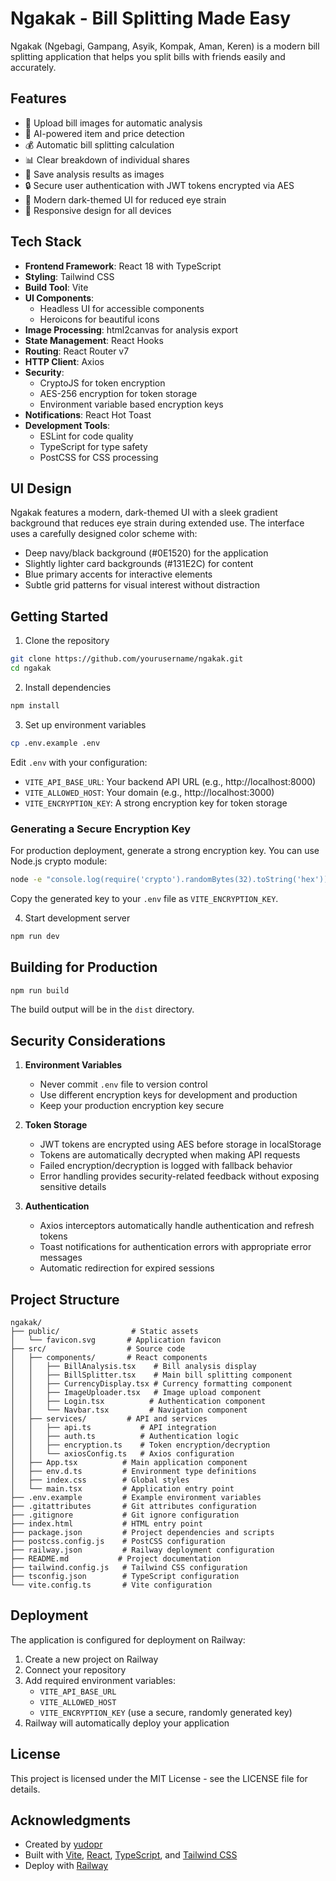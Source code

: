 # Ngakak - Bill Splitting Made Easy

Ngakak (Ngebagi, Gampang, Asyik, Kompak, Aman, Keren) is a modern bill splitting application that helps you split bills with friends easily and accurately.

## Features

- 📸 Upload bill images for automatic analysis
- 🤖 AI-powered item and price detection
- 💰 Automatic bill splitting calculation
- 📊 Clear breakdown of individual shares
- 💾 Save analysis results as images
- 🔒 Secure user authentication with JWT tokens encrypted via AES
- 🎨 Modern dark-themed UI for reduced eye strain
- 📱 Responsive design for all devices

## Tech Stack

- **Frontend Framework**: React 18 with TypeScript
- **Styling**: Tailwind CSS
- **Build Tool**: Vite
- **UI Components**: 
  - Headless UI for accessible components
  - Heroicons for beautiful icons
- **Image Processing**: html2canvas for analysis export
- **State Management**: React Hooks
- **Routing**: React Router v7
- **HTTP Client**: Axios
- **Security**:
  - CryptoJS for token encryption
  - AES-256 encryption for token storage
  - Environment variable based encryption keys
- **Notifications**: React Hot Toast
- **Development Tools**:
  - ESLint for code quality
  - TypeScript for type safety
  - PostCSS for CSS processing

## UI Design

Ngakak features a modern, dark-themed UI with a sleek gradient background that reduces eye strain during extended use. The interface uses a carefully designed color scheme with:

- Deep navy/black background (#0E1520) for the application
- Slightly lighter card backgrounds (#131E2C) for content
- Blue primary accents for interactive elements
- Subtle grid patterns for visual interest without distraction

## Getting Started

1. Clone the repository
```bash
git clone https://github.com/yourusername/ngakak.git
cd ngakak
```

2. Install dependencies
```bash
npm install
```

3. Set up environment variables
```bash
cp .env.example .env
```
Edit `.env` with your configuration:
- `VITE_API_BASE_URL`: Your backend API URL (e.g., http://localhost:8000)
- `VITE_ALLOWED_HOST`: Your domain (e.g., http://localhost:3000)
- `VITE_ENCRYPTION_KEY`: A strong encryption key for token storage

### Generating a Secure Encryption Key

For production deployment, generate a strong encryption key. You can use Node.js crypto module:

```bash
node -e "console.log(require('crypto').randomBytes(32).toString('hex'))"
```

Copy the generated key to your `.env` file as `VITE_ENCRYPTION_KEY`.

4. Start development server
```bash
npm run dev
```

## Building for Production

```bash
npm run build
```

The build output will be in the `dist` directory.

## Security Considerations

1. **Environment Variables**
   - Never commit `.env` file to version control
   - Use different encryption keys for development and production
   - Keep your production encryption key secure

2. **Token Storage**
   - JWT tokens are encrypted using AES before storage in localStorage
   - Tokens are automatically decrypted when making API requests
   - Failed encryption/decryption is logged with fallback behavior
   - Error handling provides security-related feedback without exposing sensitive details

3. **Authentication**
   - Axios interceptors automatically handle authentication and refresh tokens
   - Toast notifications for authentication errors with appropriate error messages
   - Automatic redirection for expired sessions

## Project Structure

```
ngakak/
├── public/                # Static assets
│   └── favicon.svg       # Application favicon
├── src/                  # Source code
│   ├── components/       # React components
│   │   ├── BillAnalysis.tsx    # Bill analysis display
│   │   ├── BillSplitter.tsx    # Main bill splitting component
│   │   ├── CurrencyDisplay.tsx # Currency formatting component
│   │   ├── ImageUploader.tsx   # Image upload component
│   │   ├── Login.tsx          # Authentication component
│   │   └── Navbar.tsx         # Navigation component
│   ├── services/         # API and services
│   │   ├── api.ts           # API integration
│   │   ├── auth.ts          # Authentication logic
│   │   ├── encryption.ts    # Token encryption/decryption
│   │   └── axiosConfig.ts   # Axios configuration
│   ├── App.tsx          # Main application component
│   ├── env.d.ts         # Environment type definitions
│   ├── index.css        # Global styles
│   └── main.tsx         # Application entry point
├── .env.example         # Example environment variables
├── .gitattributes       # Git attributes configuration
├── .gitignore           # Git ignore configuration
├── index.html           # HTML entry point
├── package.json         # Project dependencies and scripts
├── postcss.config.js    # PostCSS configuration
├── railway.json         # Railway deployment configuration
├── README.md           # Project documentation
├── tailwind.config.js   # Tailwind CSS configuration
├── tsconfig.json        # TypeScript configuration
└── vite.config.ts       # Vite configuration
```

## Deployment

The application is configured for deployment on Railway:

1. Create a new project on Railway
2. Connect your repository
3. Add required environment variables:
   - `VITE_API_BASE_URL`
   - `VITE_ALLOWED_HOST`
   - `VITE_ENCRYPTION_KEY` (use a secure, randomly generated key)
4. Railway will automatically deploy your application

## License

This project is licensed under the MIT License - see the LICENSE file for details.

## Acknowledgments
- Created by [yudopr](https://github.com/yudopr11)
- Built with [Vite](https://vitejs.dev/), [React](https://reactjs.org/), [TypeScript](https://www.typescriptlang.org/), and [Tailwind CSS](https://tailwindcss.com/)
- Deploy with [Railway](https://railway.app)
